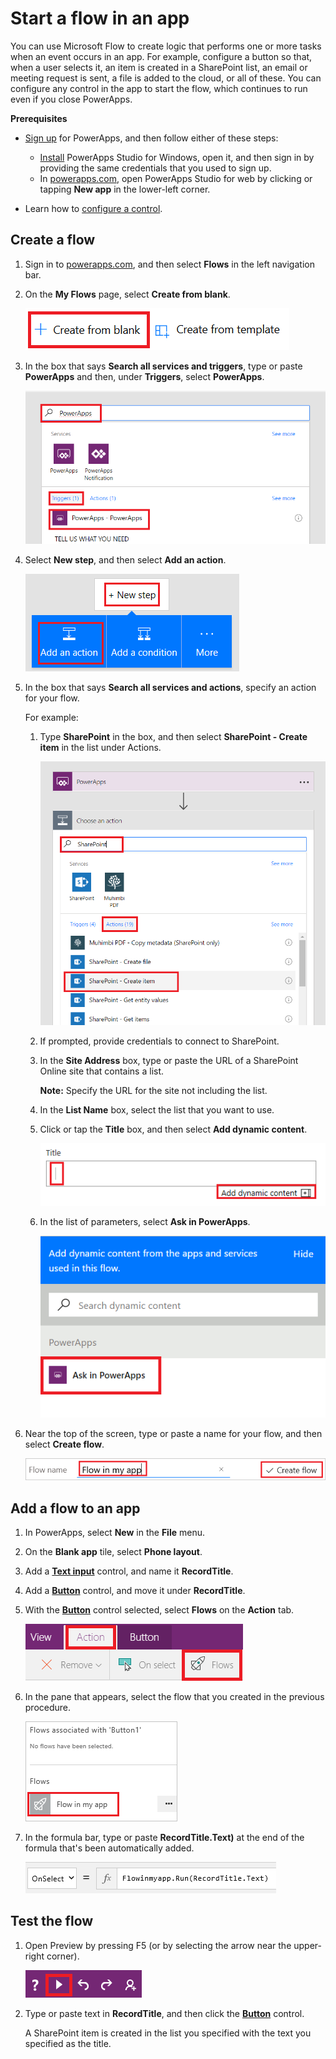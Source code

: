 <properties
	pageTitle="Start a flow in an app | Microsoft PowerApps"
	description="Create a flow that performs one or more tasks after an event, such as a user selecting a button, occurs in an app."
	services=""
	suite="powerapps"
	documentationCenter=""
	authors="stepsic-microsoft-com"
	manager="anneta"
	editor=""/>

<tags
   ms.service="powerapps"
   ms.devlang="na"
   ms.topic="article"
   ms.tgt_pltfrm="na"
   ms.workload="na"
   ms.date="06/05/2017"
   ms.author="karthikb"/>

# Start a flow in an app #
You can use Microsoft Flow to create logic that performs one or more tasks when an event occurs in an app. For example, configure a button so that, when a user selects it, an item is created in a SharePoint list, an email or meeting request is sent, a file is added to the cloud, or all of these. You can configure any control in the app to start the flow, which continues to run even if you close PowerApps.

**Prerequisites**

- [Sign up](signup-for-powerapps.md) for PowerApps, and then follow either of these steps:

	- [Install](http://aka.ms/powerappsinstall) PowerApps Studio for Windows, open it, and then sign in by providing the same credentials that you used to sign up.
	- In [powerapps.com](http://web.powerapps.com), open PowerApps Studio for web by clicking or tapping **New app** in the lower-left corner.

- Learn how to [configure a control](add-configure-controls.md).

## Create a flow ##
1. Sign in to [powerapps.com](http://web.powerapps.com), and then select **Flows** in the left navigation bar.

1. On the **My Flows** page, select **Create from blank**.

	![Option to create a flow without using a template](./media/use-logic-flows/create-from-blank.png)

1. In the box that says **Search all services and triggers**, type or paste **PowerApps** and then, under **Triggers**, select **PowerApps**.

	![Specify the trigger that initiates the flow](./media/use-logic-flows/set-trigger.png)

1. Select **New step**, and then select **Add an action**.

	![Option to add an action](./media/use-logic-flows/add-action.png)

1. In the box that says **Search all services and actions**, specify an action for your flow.

	For example:
	1. Type **SharePoint** in the box, and then select **SharePoint - Create item** in the list under Actions.

		![Option to create a SharePoint item](./media/use-logic-flows/create-sharepoint-item.png)

	1. If prompted, provide credentials to connect to SharePoint.

	1. In the **Site Address** box, type or paste the URL of a SharePoint Online site that contains a list.

		**Note:** Specify the URL for the site not including the list.

	1. In the **List Name** box, select the list that you want to use.

	1. Click or tap the **Title** box, and then select **Add dynamic content**.

		![Add Ask in PowerApps parameter to Title field](./media/use-logic-flows/ask-in-powerapps.png)

	1. In the list of parameters, select **Ask in PowerApps**.

		![Add parameter](./media/use-logic-flows/add-parameter.png)

1. Near the top of the screen, type or paste a name for your flow, and then select **Create flow**.

	![Name and save your flow](./media/use-logic-flows/name-flow.png)

## Add a flow to an app ##
1. In PowerApps, select **New** in the **File** menu.

1. On the **Blank app** tile, select **Phone layout**.

1. Add a **[Text input](controls/control-text-input.md)** control, and name it **RecordTitle**.

1. Add a **[Button](controls/control-button.md)** control, and move it under **RecordTitle**.

1. With the **[Button](controls/control-button.md)** control selected, select **Flows** on the **Action** tab.

	![Flows option on the Action tab](./media/use-logic-flows/action-tab.png)

1. In the pane that appears, select the flow that you created in the previous procedure.

	![Add a flow from the customization pane](./media/use-logic-flows/add-flow-from-pane.png)

1. In the formula bar, type or paste **RecordTitle.Text)** at the end of the formula that's been automatically added.

	![OnSelect property that includes the flow](./media/use-logic-flows/onselect-with-flow.png)

## Test the flow ##
1. Open Preview by pressing F5 (or by selecting the arrow near the upper-right corner).

	![OnSelect property that includes the flow](./media/use-logic-flows/open-preview.png)

1. Type or paste text in **RecordTitle**, and then click the **[Button](controls/control-button.md)** control.

	A SharePoint item is created in the list you specified with the text you specified as the title.
